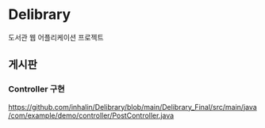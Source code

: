 # Delibrary 

도서관 웹 어플리케이션 프로젝트

## 게시판 

### Controller 구현

https://github.com/inhalin/Delibrary/blob/main/Delibrary_Final/src/main/java/com/example/demo/controller/PostController.java
